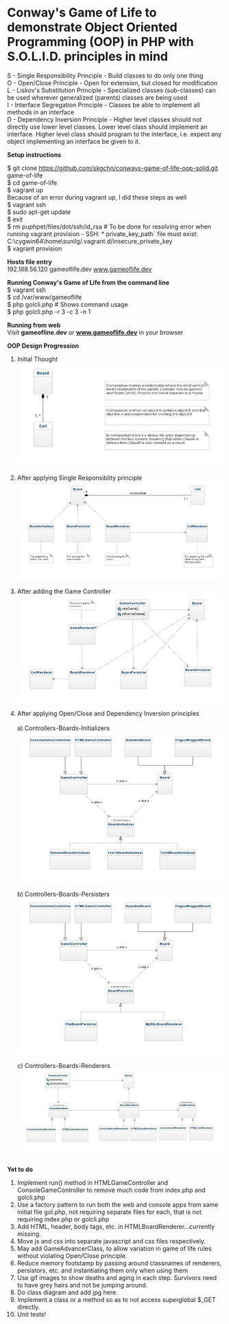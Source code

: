 # Conway's Game of Life to demonstrate Object Oriented Programming (OOP) in PHP with S.O.L.I.D. principles in mind
S - Single Responsibility Principle - Build classes to do only one thing<br>
O - Open/Close Principle - Open for extension, but closed for modification<br>
L - Liskov's Substitution Principle - Specialized classes (sub-classes) can be used wherever generalized (parents) classes are being used<br>
I - Interface Segregation Principle - Classes be able to implement all methods in an interface<br>
D - Dependency Inversion Principle - Higher level classes should not directly use lower level classes. Lower level class should implement an interface. Higher level class should program to the interface, i.e. expect any object implementing an interface be given to it.<br>

<b>Setup instructions</b><br>

$ git clone https://github.com/skgchn/conways-game-of-life-oop-solid.git game-of-life<br>
$ cd game-of-life<br>
$ vagrant up<br>
Because of an error during vagrant up, I did these steps as well<br>
$ vagrant ssh<br>
$ sudo apt-get update<br>
$ exit<br>
$ rm puphpet/files/dot/ssh/id_rsa    # To be done for resolving error when running vagrant provision - SSH: * private_key_path` file must exist: C:\cygwin64\home\sunilg/.vagrant.d/insecure_private_key<br>
$ vagrant provision<br>

<b>Hosts file entry</b><br>
192.168.56.120 gameoflife.dev www.gameoflife.dev

<b>Running Conway's Game of Life from the command line</b><br>
$ vagrant ssh<br>
$ cd /var/www/gameoflife<br>
$ php golcli.php   # Shows command usage<br>
$ php golcli.php -r 3 -c 3 -n 1<br>


<b>Running from web</b><br>
Visit <b>gameofline.dev</b> or <b>www.gameoflife.dev</b> in your browser<br>

<b>OOP Design Progression</b><br>
1. Initial Thought<br>
![alt tag](https://github.com/skgchn/conways-game-of-life-oop-solid/blob/master/classdiagrams/1.%20InitialThought.jpg)<br><br>
2. After applying Single Responsiblity principle<br>
![alt tag](https://github.com/skgchn/conways-game-of-life-oop-solid/blob/master/classdiagrams/2.%20AfterApplyingSingleResponsiblityPrinciple.jpg)<br><br>
3. After adding the Game Controller<br>
![alt tag](https://github.com/skgchn/conways-game-of-life-oop-solid/blob/master/classdiagrams/3.%20AfterAddingTheGameController.jpg)<br><br>
4. After applying Open/Close and Dependency Inversion principles<br><br>
a) Controllers-Boards-Initializers<br>
![alt tag](https://github.com/skgchn/conways-game-of-life-oop-solid/blob/master/classdiagrams/4.%20OpenCloseDepencyInversionControllerBoardInitializersRelationship.jpeg)<br><br>
b) Controllers-Boards-Persisters<br>
![alt tag](https://github.com/skgchn/conways-game-of-life-oop-solid/blob/master/classdiagrams/5.%20OpenCloseDepencyInversionControllerBoardPersistersRelationship.jpeg)<br><br>
c) Controllers-Boards-Renderers<br>
![alt tag](https://github.com/skgchn/conways-game-of-life-oop-solid/blob/master/classdiagrams/6.%20OpenCloseDepencyInversionControllerBoardRenderersRelationship.jpg)<br><br>

<b>Yet to do</b><br>

1. Implement run() method in HTMLGameController and ConsoleGameController to remove much code from index.php and golcli.php<br>
2. Use a factory pattern to run both the web and console apps from same initial file gol.php, not requiring separate files for each, that is not requiring index.php or golcli.php<br>
3. Add HTML, header, body tags, etc. in HTMLBoardRenderer...currently missing.<br>
4. Move js and css into separate javascript and css files respectively.<br>
5. May add GameAdvancerClass, to allow variation in game of life rules without violating Open/Close principle.<br>
6. Reduce memory footstamp by passing around classnames of renderers, persistors, etc. and instantiating them only when using them<br>
7. Use gif images to show deaths and aging in each step. Survivors need to have grey hairs and not be jumping around.<br>
8. Do class diagram and add jpg here.<br>
9. Implement a class or a method so as to not access superglobal $_GET directly.<br>
10. Unit tests!<br>
